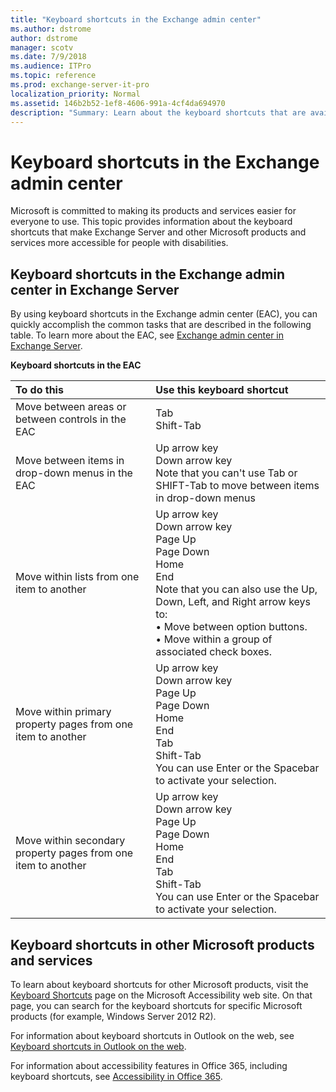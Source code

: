 ```yaml
---
title: "Keyboard shortcuts in the Exchange admin center"
ms.author: dstrome
author: dstrome
manager: scotv
ms.date: 7/9/2018
ms.audience: ITPro
ms.topic: reference
ms.prod: exchange-server-it-pro
localization_priority: Normal
ms.assetid: 146b2b52-1ef8-4606-991a-4cf4da694970
description: "Summary: Learn about the keyboard shortcuts that are available in the Exchange admin center in Exchange Server."
---
```


# Keyboard shortcuts in the Exchange admin center
  
Microsoft is committed to making its products and services easier for everyone to use. This topic provides information about the keyboard shortcuts that make Exchange Server and other Microsoft products and services more accessible for people with disabilities.
  
## Keyboard shortcuts in the Exchange admin center in Exchange Server

By using keyboard shortcuts in the Exchange admin center (EAC), you can quickly accomplish the common tasks that are described in the following table. To learn more about the EAC, see [Exchange admin center in Exchange Server](../architecture/client-access/exchange-admin-center.md).
  
**Keyboard shortcuts in the EAC**

|**To do this**|**Use this keyboard shortcut**|
|:-----|:-----|
|Move between areas or between controls in the EAC  <br/> |Tab  <br/> Shift-Tab  <br/> |
|Move between items in drop-down menus in the EAC  <br/> |Up arrow key  <br/> Down arrow key  <br/> Note that you can't use Tab or SHIFT-Tab to move between items in drop-down menus  <br/> |
|Move within lists from one item to another  <br/> |Up arrow key  <br/> Down arrow key  <br/> Page Up  <br/> Page Down  <br/> Home  <br/> End  <br/> Note that you can also use the Up, Down, Left, and Right arrow keys to:  <br/> • Move between option buttons.  <br/> • Move within a group of associated check boxes.  <br/> |
|Move within primary property pages from one item to another  <br/> |Up arrow key  <br/> Down arrow key  <br/> Page Up  <br/> Page Down  <br/> Home  <br/> End  <br/> Tab  <br/> Shift-Tab  <br/> You can use Enter or the Spacebar to activate your selection.  <br/> |
|Move within secondary property pages from one item to another  <br/> |Up arrow key  <br/> Down arrow key  <br/> Page Up  <br/> Page Down  <br/> Home  <br/> End  <br/> Tab  <br/> Shift-Tab  <br/> You can use Enter or the Spacebar to activate your selection.  <br/> |
 
## Keyboard shortcuts in other Microsoft products and services

To learn about keyboard shortcuts for other Microsoft products, visit the [Keyboard Shortcuts](https://go.microsoft.com/fwlink/p/?LinkId=248894) page on the Microsoft Accessibility web site. On that page, you can search for the keyboard shortcuts for specific Microsoft products (for example, Windows Server 2012 R2).

For information about keyboard shortcuts in Outlook on the web, see [Keyboard shortcuts in Outlook on the web](https://go.microsoft.com/fwlink/p/?LinkId=823540).

For information about accessibility features in Office 365, including keyboard shortcuts, see [Accessibility in Office 365](https://go.microsoft.com/fwlink/p/?LinkID=521946).


